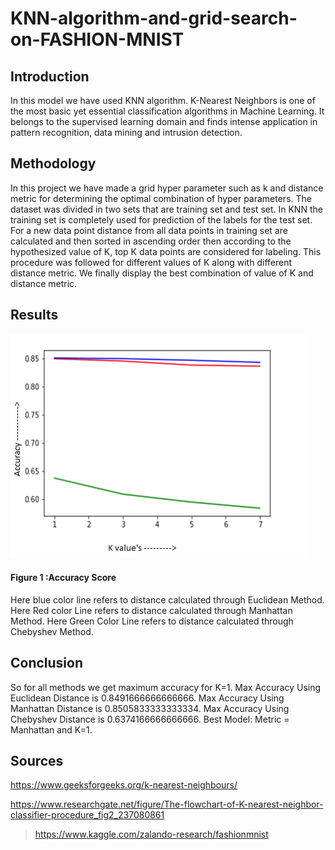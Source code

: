 # KNN-algorithm-and-grid-search-on-FASHION-MNIST
## Introduction
In this model we have used KNN algorithm. K-Nearest Neighbors is one of the most basic yet essential classification algorithms in Machine Learning. It belongs to the supervised learning domain and finds intense application in pattern recognition, data mining and intrusion detection. 

## Methodology
In this project we have made a grid hyper parameter such as k and distance metric for determining the optimal combination of hyper parameters. The dataset was divided in two sets that are training set and test set. In KNN the training set is completely used for prediction of the labels for the test set. For a new data point distance from all data points in training set are calculated and then sorted in ascending order then according to the hypothesized value of K, top K data points are considered for labeling.  This procedure was followed for different values of K along with different distance metric. We finally display the best combination of value of K and distance metric.   

## Results 
<img src="https://github.com/abhishekray323/KNN-algorithm-and-grid-search-on-FASHION-MNIST/blob/master/result.png" >

#### Figure 1 :Accuracy Score                                                                                                                                                          
Here blue color line refers to distance calculated through Euclidean Method.
Here Red color Line refers to distance calculated through Manhattan Method.
Here Green Color Line refers to distance calculated through Chebyshev Method. 

## Conclusion 
So for all methods we get maximum accuracy for K=1.
Max Accuracy Using Euclidean Distance is 0.8491666666666666. 
Max Accuracy Using Manhattan Distance is 0.8505833333333334.
Max Accuracy Using Chebyshev Distance is 0.6374166666666666.
Best Model: Metric = Manhattan and K=1. 

## Sources 
https://www.geeksforgeeks.org/k-nearest-neighbours/

https://www.researchgate.net/figure/The-flowchart-of-K-nearest-neighbor-classifier-procedure_fig2_237080861


> https://www.kaggle.com/zalando-research/fashionmnist
